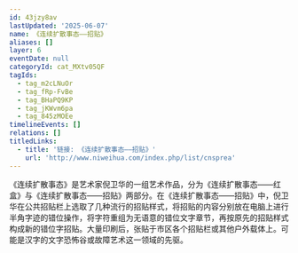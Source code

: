 ```yaml
---
id: 43jzy8av
lastUpdated: '2025-06-07'
name: 《连续扩散事态——招贴》
aliases: []
layer: 6
eventDate: null
categoryId: cat_MXtv05QF
tagIds:
  - tag_m2cLNuOr
  - tag_fRp-FvBe
  - tag_BHaPQ9KP
  - tag_jKWvm6pa
  - tag_845zMOEe
timelineEvents: []
relations: []
titledLinks:
  - title: '链接: 《连续扩散事态——招贴》'
    url: 'http://www.niweihua.com/index.php/list/cnsprea'
---
```

《连续扩散事态》是艺术家倪卫华的一组艺术作品，分为《连续扩散事态——红盒》与《连续扩散事态——招贴》两部分。在《连续扩散事态——招贴》中，倪卫华在公共招贴栏上选取了几种流行的招贴样式，将招贴的内容分别放在电脑上进行半角字迹的错位操作，将字符重组为无语意的错位文字章节，再按原先的招贴样式构成新的错位字招贴。大量印刷后，张贴于市区各个招贴栏或其他户外载体上。可能是汉字的文字恐怖谷或故障艺术这一领域的先驱。
